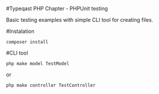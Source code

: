 #Typeqast PHP Chapter - PHPUnit testing

Basic testing examples with simple CLI tool for creating files.

#Instalation

	composer install

#CLI tool

	php make model TestModel

or

	php make controller TestController


